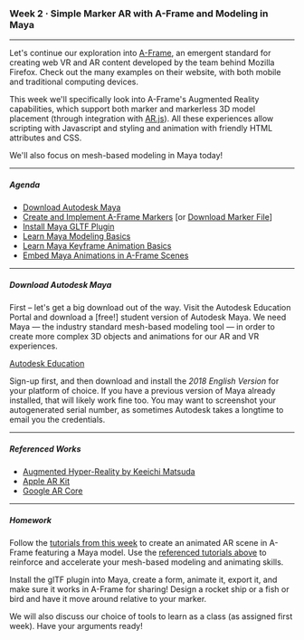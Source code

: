 ### Week 2 · Simple Marker AR with A-Frame and Modeling in Maya

-----

Let's continue our exploration into [A-Frame](https://aframe.io), an emergent standard for creating web VR and AR content developed by the team behind Mozilla Firefox. Check out the many examples on their website, with both mobile and traditional computing devices.

This week we'll specifically look into A-Frame's Augmented Reality capabilities, which support both marker and markerless 3D model placement (through integration with [AR.js](https://github.com/jeromeetienne/AR.js/blob/master/README.md)). All these experiences allow scripting with Javascript and styling and animation with friendly HTML attributes and CSS. 

We'll also focus on mesh-based modeling in Maya today!

-----

##### Agenda 

- [Download Autodesk Maya](#download-autodesk-maya)
- [Create and Implement A-Frame Markers](marker.md) [or [Download Marker File](marker.patt)]
- [Install Maya GLTF Plugin](https://github.com/matiascodesal/maya-glTF)
- [Learn Maya Modeling Basics](https://www.youtube.com/watch?v=cdVBx1gpJwQ)
- [Learn Maya Keyframe Animation Basics](https://www.youtube.com/watch?v=HSTRBRq3WqQ)
- [Embed Maya Animations in A-Frame Scenes](embed.md)

-----

##### Download Autodesk Maya

First – let's get a big download out of the way. Visit the Autodesk Education Portal and download a [free!] student version of Autodesk Maya. We need Maya — the industry standard mesh-based modeling tool — in order to create more complex 3D objects and animations for our AR and VR experiences. 

[Autodesk Education](https://www.autodesk.com/education/free-software/featured)

Sign-up first, and then download and install the *2018 English Version* for your platform of choice. If you have a previous version of Maya already installed, that will likely work fine too. You may want to screenshot your autogenerated serial number, as sometimes Autodesk takes a longtime to email you the credentials.

-----

##### Referenced Works

- [Augmented Hyper-Reality by Keeichi Matsuda](https://vimeo.com/channels/staffpicks/8569187)
- [Apple AR Kit](https://developer.apple.com/arkit/)
- [Google AR Core](https://developers.google.com/ar/discover/)
-----

##### Homework

Follow the [tutorials from this week](embed.md) to create an animated AR scene in A-Frame featuring a Maya model. Use the [referenced tutorials above](agenda) to reinforce and accelerate your mesh-based modeling and animating skills. 

Install the glTF plugin into Maya, create a form, animate it, export it, and make sure it works in A-Frame for sharing! Design a rocket ship or a fish or bird and have it move around relative to your marker.

We will also discuss our choice of tools to learn as a class (as assigned first week). Have your arguments ready! 


